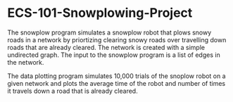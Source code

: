 # ECS-101-Snowplowing-Project

The snowplow program simulates a snowplow robot that plows snowy roads in a network by priortizing clearing snowy roads over travelling down roads that are already cleared. The network is created with a simple undirected graph. The input to the snowplow program is a list of edges in the network.

The data plotting program simulates 10,000 trials of the snoplow robot on a given network and plots the average time of the robot and number of times it travels down a road that is already cleared.
